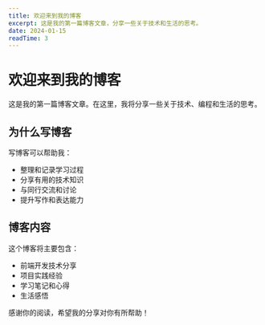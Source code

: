 ```yaml
---
title: 欢迎来到我的博客
excerpt: 这是我的第一篇博客文章，分享一些关于技术和生活的思考。
date: 2024-01-15
readTime: 3
---
```


# 欢迎来到我的博客

这是我的第一篇博客文章。在这里，我将分享一些关于技术、编程和生活的思考。

## 为什么写博客

写博客可以帮助我：
- 整理和记录学习过程
- 分享有用的技术知识
- 与同行交流和讨论
- 提升写作和表达能力

## 博客内容

这个博客将主要包含：
- 前端开发技术分享
- 项目实践经验
- 学习笔记和心得
- 生活感悟

感谢你的阅读，希望我的分享对你有所帮助！ 
